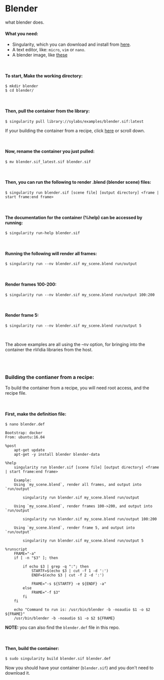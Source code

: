 # Blender

what blender does.

#### What you need:
 - Singularity, which you can download and install from [here](https://github.com/sylabs/singularity).
 - A text editor, like: `micro`, `vim` or `nano`.
 - A blender image, like [these](https://free3d.com/3d-models/blender-scene)

<br>

#### To start, Make the working directory:
```
$ mkdir blender
$ cd blender/
```

<br>

#### Then, pull the container from the library:

```
$ singularity pull library://sylabs/examples/blender.sif:latest
```

If your building the container from a recipe, click [here](#building-the-contianer-from-a-recipe) or scroll down.

<br>

#### Now, rename the container you just pulled:

```
$ mv blender.sif_latest.sif blender.sif
```

<br>

#### Then, you can run the following to render .blend (blender scene) files:

```
$ singularity run blender.sif [scene file] [output directory] <frame | start frame:end frame>
```

<br>

#### The documentation for the container (%help) can be accessed by running:

```
$ singularity run-help blender.sif
```

<br>

#### Running the following will render all frames:

```
$ singularity run --nv blender.sif my_scene.blend run/output
```

<br>

#### Render frames 100-200:

```
$ singularity run --nv blender.sif my_scene.blend run/output 100:200
```

<br>

#### Render frame 5:

```
$ singularity run --nv blender.sif my_scene.blend run/output 5
```

<br>

The above examples are all using the –nv option, for bringing into the container the nVidia libraries from the host.


<br>
<br>

### Building the contianer from a recipe:

To build the container from a recipe, you will need root access, and the recipe file.

<br>

#### First, make the definition file:

```
$ nano blender.def
```
```
Bootstrap: docker
From: ubuntu:16.04

%post
    apt-get update
    apt-get -y install blender blender-data

%help
    singularity run blender.sif [scene file] [output directory] <frame | start frame:end frame>

    Example:
    Using `my_scene.blend`, render all frames, and output into `run/output`

        singularity run blender.sif my_scene.blend run/output

    Using `my_scene.blend`, render frames 100->200, and output into `run/output`

        singularity run blender.sif my_scene.blend run/output 100:200

    Using `my_scene.blend`, render frame 5, and output into `run/output`

        singularity run blender.sif my_scene.blend run/output 5

%runscript
    FRAME="-a"
    if [ -n "$3" ]; then

        if echo $3 | grep -q ":"; then
            STARTF=$(echo $3 | cut -f 1 -d ':')
            ENDF=$(echo $3 | cut -f 2 -d ':')

            FRAME="-s ${STARTF} -e ${ENDF} -a"
        else
            FRAME="-f $3"
        fi
    fi

    echo "Command to run is: /usr/bin/blender -b -noaudio $1 -o $2 ${FRAME}"
    /usr/bin/blender -b -noaudio $1 -o $2 ${FRAME}

```

**NOTE:** you can also find the `blender.def` file in this repo.

<br>

#### Then, build the container:

```
$ sudo singularity build blender.sif blender.def
```

Now you should have your container (`blender.sif`) and you don't need to download it.


<br>
<br>



